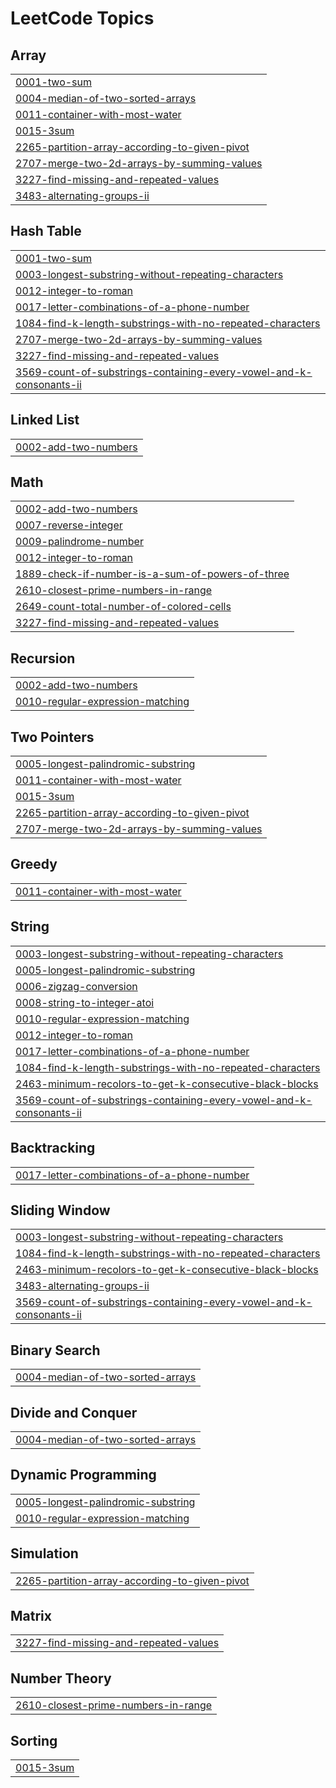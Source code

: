 

<!---LeetCode Topics Start-->
# LeetCode Topics
## Array
|  |
| ------- |
| [0001-two-sum](https://github.com/Jhanvip20/LeetCode_Solutions/tree/master/0001-two-sum) |
| [0004-median-of-two-sorted-arrays](https://github.com/Jhanvip20/LeetCode_Solutions/tree/master/0004-median-of-two-sorted-arrays) |
| [0011-container-with-most-water](https://github.com/Jhanvip20/LeetCode_Solutions/tree/master/0011-container-with-most-water) |
| [0015-3sum](https://github.com/Jhanvip20/LeetCode_Solutions/tree/master/0015-3sum) |
| [2265-partition-array-according-to-given-pivot](https://github.com/Jhanvip20/LeetCode_Solutions/tree/master/2265-partition-array-according-to-given-pivot) |
| [2707-merge-two-2d-arrays-by-summing-values](https://github.com/Jhanvip20/LeetCode_Solutions/tree/master/2707-merge-two-2d-arrays-by-summing-values) |
| [3227-find-missing-and-repeated-values](https://github.com/Jhanvip20/LeetCode_Solutions/tree/master/3227-find-missing-and-repeated-values) |
| [3483-alternating-groups-ii](https://github.com/Jhanvip20/LeetCode_Solutions/tree/master/3483-alternating-groups-ii) |
## Hash Table
|  |
| ------- |
| [0001-two-sum](https://github.com/Jhanvip20/LeetCode_Solutions/tree/master/0001-two-sum) |
| [0003-longest-substring-without-repeating-characters](https://github.com/Jhanvip20/LeetCode_Solutions/tree/master/0003-longest-substring-without-repeating-characters) |
| [0012-integer-to-roman](https://github.com/Jhanvip20/LeetCode_Solutions/tree/master/0012-integer-to-roman) |
| [0017-letter-combinations-of-a-phone-number](https://github.com/Jhanvip20/LeetCode_Solutions/tree/master/0017-letter-combinations-of-a-phone-number) |
| [1084-find-k-length-substrings-with-no-repeated-characters](https://github.com/Jhanvip20/LeetCode_Solutions/tree/master/1084-find-k-length-substrings-with-no-repeated-characters) |
| [2707-merge-two-2d-arrays-by-summing-values](https://github.com/Jhanvip20/LeetCode_Solutions/tree/master/2707-merge-two-2d-arrays-by-summing-values) |
| [3227-find-missing-and-repeated-values](https://github.com/Jhanvip20/LeetCode_Solutions/tree/master/3227-find-missing-and-repeated-values) |
| [3569-count-of-substrings-containing-every-vowel-and-k-consonants-ii](https://github.com/Jhanvip20/LeetCode_Solutions/tree/master/3569-count-of-substrings-containing-every-vowel-and-k-consonants-ii) |
## Linked List
|  |
| ------- |
| [0002-add-two-numbers](https://github.com/Jhanvip20/LeetCode_Solutions/tree/master/0002-add-two-numbers) |
## Math
|  |
| ------- |
| [0002-add-two-numbers](https://github.com/Jhanvip20/LeetCode_Solutions/tree/master/0002-add-two-numbers) |
| [0007-reverse-integer](https://github.com/Jhanvip20/LeetCode_Solutions/tree/master/0007-reverse-integer) |
| [0009-palindrome-number](https://github.com/Jhanvip20/LeetCode_Solutions/tree/master/0009-palindrome-number) |
| [0012-integer-to-roman](https://github.com/Jhanvip20/LeetCode_Solutions/tree/master/0012-integer-to-roman) |
| [1889-check-if-number-is-a-sum-of-powers-of-three](https://github.com/Jhanvip20/LeetCode_Solutions/tree/master/1889-check-if-number-is-a-sum-of-powers-of-three) |
| [2610-closest-prime-numbers-in-range](https://github.com/Jhanvip20/LeetCode_Solutions/tree/master/2610-closest-prime-numbers-in-range) |
| [2649-count-total-number-of-colored-cells](https://github.com/Jhanvip20/LeetCode_Solutions/tree/master/2649-count-total-number-of-colored-cells) |
| [3227-find-missing-and-repeated-values](https://github.com/Jhanvip20/LeetCode_Solutions/tree/master/3227-find-missing-and-repeated-values) |
## Recursion
|  |
| ------- |
| [0002-add-two-numbers](https://github.com/Jhanvip20/LeetCode_Solutions/tree/master/0002-add-two-numbers) |
| [0010-regular-expression-matching](https://github.com/Jhanvip20/LeetCode_Solutions/tree/master/0010-regular-expression-matching) |
## Two Pointers
|  |
| ------- |
| [0005-longest-palindromic-substring](https://github.com/Jhanvip20/LeetCode_Solutions/tree/master/0005-longest-palindromic-substring) |
| [0011-container-with-most-water](https://github.com/Jhanvip20/LeetCode_Solutions/tree/master/0011-container-with-most-water) |
| [0015-3sum](https://github.com/Jhanvip20/LeetCode_Solutions/tree/master/0015-3sum) |
| [2265-partition-array-according-to-given-pivot](https://github.com/Jhanvip20/LeetCode_Solutions/tree/master/2265-partition-array-according-to-given-pivot) |
| [2707-merge-two-2d-arrays-by-summing-values](https://github.com/Jhanvip20/LeetCode_Solutions/tree/master/2707-merge-two-2d-arrays-by-summing-values) |
## Greedy
|  |
| ------- |
| [0011-container-with-most-water](https://github.com/Jhanvip20/LeetCode_Solutions/tree/master/0011-container-with-most-water) |
## String
|  |
| ------- |
| [0003-longest-substring-without-repeating-characters](https://github.com/Jhanvip20/LeetCode_Solutions/tree/master/0003-longest-substring-without-repeating-characters) |
| [0005-longest-palindromic-substring](https://github.com/Jhanvip20/LeetCode_Solutions/tree/master/0005-longest-palindromic-substring) |
| [0006-zigzag-conversion](https://github.com/Jhanvip20/LeetCode_Solutions/tree/master/0006-zigzag-conversion) |
| [0008-string-to-integer-atoi](https://github.com/Jhanvip20/LeetCode_Solutions/tree/master/0008-string-to-integer-atoi) |
| [0010-regular-expression-matching](https://github.com/Jhanvip20/LeetCode_Solutions/tree/master/0010-regular-expression-matching) |
| [0012-integer-to-roman](https://github.com/Jhanvip20/LeetCode_Solutions/tree/master/0012-integer-to-roman) |
| [0017-letter-combinations-of-a-phone-number](https://github.com/Jhanvip20/LeetCode_Solutions/tree/master/0017-letter-combinations-of-a-phone-number) |
| [1084-find-k-length-substrings-with-no-repeated-characters](https://github.com/Jhanvip20/LeetCode_Solutions/tree/master/1084-find-k-length-substrings-with-no-repeated-characters) |
| [2463-minimum-recolors-to-get-k-consecutive-black-blocks](https://github.com/Jhanvip20/LeetCode_Solutions/tree/master/2463-minimum-recolors-to-get-k-consecutive-black-blocks) |
| [3569-count-of-substrings-containing-every-vowel-and-k-consonants-ii](https://github.com/Jhanvip20/LeetCode_Solutions/tree/master/3569-count-of-substrings-containing-every-vowel-and-k-consonants-ii) |
## Backtracking
|  |
| ------- |
| [0017-letter-combinations-of-a-phone-number](https://github.com/Jhanvip20/LeetCode_Solutions/tree/master/0017-letter-combinations-of-a-phone-number) |
## Sliding Window
|  |
| ------- |
| [0003-longest-substring-without-repeating-characters](https://github.com/Jhanvip20/LeetCode_Solutions/tree/master/0003-longest-substring-without-repeating-characters) |
| [1084-find-k-length-substrings-with-no-repeated-characters](https://github.com/Jhanvip20/LeetCode_Solutions/tree/master/1084-find-k-length-substrings-with-no-repeated-characters) |
| [2463-minimum-recolors-to-get-k-consecutive-black-blocks](https://github.com/Jhanvip20/LeetCode_Solutions/tree/master/2463-minimum-recolors-to-get-k-consecutive-black-blocks) |
| [3483-alternating-groups-ii](https://github.com/Jhanvip20/LeetCode_Solutions/tree/master/3483-alternating-groups-ii) |
| [3569-count-of-substrings-containing-every-vowel-and-k-consonants-ii](https://github.com/Jhanvip20/LeetCode_Solutions/tree/master/3569-count-of-substrings-containing-every-vowel-and-k-consonants-ii) |
## Binary Search
|  |
| ------- |
| [0004-median-of-two-sorted-arrays](https://github.com/Jhanvip20/LeetCode_Solutions/tree/master/0004-median-of-two-sorted-arrays) |
## Divide and Conquer
|  |
| ------- |
| [0004-median-of-two-sorted-arrays](https://github.com/Jhanvip20/LeetCode_Solutions/tree/master/0004-median-of-two-sorted-arrays) |
## Dynamic Programming
|  |
| ------- |
| [0005-longest-palindromic-substring](https://github.com/Jhanvip20/LeetCode_Solutions/tree/master/0005-longest-palindromic-substring) |
| [0010-regular-expression-matching](https://github.com/Jhanvip20/LeetCode_Solutions/tree/master/0010-regular-expression-matching) |
## Simulation
|  |
| ------- |
| [2265-partition-array-according-to-given-pivot](https://github.com/Jhanvip20/LeetCode_Solutions/tree/master/2265-partition-array-according-to-given-pivot) |
## Matrix
|  |
| ------- |
| [3227-find-missing-and-repeated-values](https://github.com/Jhanvip20/LeetCode_Solutions/tree/master/3227-find-missing-and-repeated-values) |
## Number Theory
|  |
| ------- |
| [2610-closest-prime-numbers-in-range](https://github.com/Jhanvip20/LeetCode_Solutions/tree/master/2610-closest-prime-numbers-in-range) |
## Sorting
|  |
| ------- |
| [0015-3sum](https://github.com/Jhanvip20/LeetCode_Solutions/tree/master/0015-3sum) |
<!---LeetCode Topics End-->
